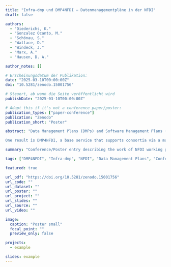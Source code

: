 ```yaml
---
title: "Infra-dmp und DMP4NFDI – Datenmanagementpläne in der NFDI"
draft: false

authors:
  - "Diederichs, K."
  - "Gonzalez Ocanto, M."
  - "Schönau, S."
  - "Wallace, D."
  - "Windeck, J."
  - "Marx, A."
  - "Hausen, D. A."

author_notes: []

# Erscheinungsdatum der Publikation:
date: "2025-03-10T00:00:00Z"
doi: "10.5281/zenodo.15001756"

# Steuert, ab wann die Seite veröffentlicht wird
publishDate: "2025-03-10T00:00:00Z"

# Adapt this if it's not a conference paper/poster:
publication_types: ["paper-conference"]
publication: "Zenodo"
publication_short: "Poster"

abstract: "Data Management Plans (DMPs) and Software Management Plans (SMPs) are central to research data management, addressed by nearly all NFDI consortia. The infra-dmp working group, founded in 2022, drives these topics forward by fostering exchange on DMP tools and templates, defining shared quality criteria, and shaping a vision for DMPs in the NFDI.

One result is DMP4NFDI, a base service that supports consortia via a multi-tenant RDMO instance, a central NFDI DMP Template Framework, and associated training resources. This framework promotes interoperable, standardized DMPs and is refined in collaboration with the broader research data management community. Our poster highlights early achievements of infra-dmp’s ad-hoc groups and initial outcomes of DMP4NFDI, illustrating how these core efforts interconnect within the NFDI."

summary: "Conference/Poster entry describing the work of NFDI working group Infra-dmp and of NFDI basic service DMP4NFDI."

tags: ["DMP4NFDI", "Infra-dmp", "NFDI", "Data Management Plans", "Conference", "Base4NFDI"]

featured: true

url_pdf: "https://doi.org/10.5281/zenodo.15001756"
url_code: ""
url_dataset: ""
url_poster: ""
url_project: ""
url_slides: ""
url_source: ""
url_video: ""

image:
  caption: "Poster small"
  focal_point: ""
  preview_only: false

projects:
  - example

slides: example
---
```

